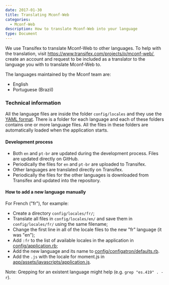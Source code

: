 ```yaml
---
date: 2017-01-30
title: Translating Mconf-Web
categories:
  - Mconf-Web
description: How to translate Mconf-Web into your language
type: Document
---
```


We use Transifex to translate Mconf-Web to other languages. To help with the translation, visit <https://www.transifex.com/projects/p/mconf-web/>, create an account and request to be included as a translator to the language you with to translate Mconf-Web to.

The languages maintained by the Mconf team are:

* English
* Portuguese (Brazil)


### Technical information

All the language files are inside the folder `config/locales` and they use the [YAML format](http://guides.rubyonrails.org/i18n.html). There is a folder for each language and each of these folders contains one or more language files. All the files in these folders are automatically loaded when the application starts.

#### Development process

* Both `en` and `pt-br` are updated during the development process. Files are updated directly on GitHub.
* Periodically the files for `en` and `pt-br` are uploaded to Transifex.
* Other languages are translated directly on Transifex.
* Periodically the files for the other languages is downloaded from Transifex and updated into the repository.

#### How to add a new language manually

For French ("fr"), for example:

* Create a directory `config/locales/fr/`;
* Translate all files in `config/locales/en/` and save them in `config/locales/fr/` using the same filename;
* Change the first line in all of the locale files to the new "fr" language (it was "en");
* Add `:fr` to the list of available locales in the application in [config/application.rb](https://github.com/mconf/mconf-web/blob/master/config/application.rb#L52);
* Add the new language and its name to [config/configatron/defaults.rb](https://github.com/mconf/mconf-web/blob/master/config/configatron/defaults.rb#L42).
* Add the `.js` with the locale for moment.js in [app/assets/javascripts/application.js](https://github.com/mconf/mconf-web/blob/master/app/assets/javascripts/application.js#L31).

Note: Grepping for an existent language might help (e.g. `grep "es.419" . -r`).
